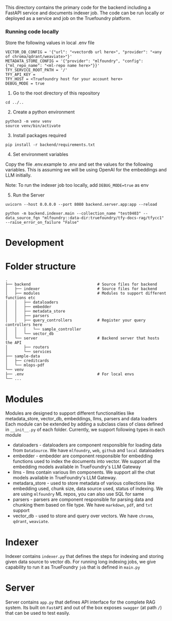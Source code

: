 This directory contains the primary code for the backend including a FastAPI service and documents indexer job. The code can be run locally or deployed as a service and job on the Truefoundry platform.

### Running code locally

Store the following values in local .env file

```
VECTOR_DB_CONFIG = '{"url": "<vectordb url here>", "provider": "<any of chroma/qdrant/weaviate>"}'
METADATA_STORE_CONFIG = '{"provider": "mlfoundry", "config": {"ml_repo_name": "<ml-repo name here>"}}'
TFY_SERVICE_ROOT_PATH = '/'
TFY_API_KEY =
TFY_HOST = <Truefoundry host for your account here>
DEBUG_MODE = true
```

1. Go to the root directory of this repository

```
cd ../..
```

2. Create a python environment

```
python3 -m venv venv
source venv/bin/activate
```

3. Install packages required

```
pip install -r backend/requirements.txt
```

4. Set environment variables

Copy the file .env.example to .env and set the values for the following variables. This is assuming we will be using OpenAI for the embeddings and LLM initially.

Note: To run the indexer job too locally, add `DEBUG_MODE=true` as env

5. Run the Server

```
uvicorn --host 0.0.0.0 --port 8080 backend.server.app:app --reload
```

```
python -m backend.indexer.main --collection_name "test0403" --data_source_fqn "mlfoundry::data-dir:truefoundry/tfy-docs-rag/tfycc1" --raise_error_on_failure "False"
```

# Development

# Folder structure

    .
    ├── backend                             # Source files for backend
    │   ├── indexer                         # Source files for backend
    │   ├── modules                         # Modules to support different functions etc
    │   │   ├── dataloaders
    │   │   ├── embedder
    │   │   ├── metadata_store
    │   │   ├── parsers
    │   │   ├── query_controllers           # Register your query controllers here
    │   │   │   └── sample_controller
    │   │   └── vector_db
    │   └── server                          # Backend server that hosts the API
    │       ├── routers
    │       └── services
    ├── sample-data
    │   ├── creditcards
    │   └── mlops-pdf
    └── venv
    ├── .env                                # For local envs
    └── ...

# Modules

Modules are designed to support different functionalities like metadata_store, vector_db, embeddings, llms, parsers and data loaders
Each module can be extended by adding a subclass class of class defined in `__init__.py` of each folder.
Currently, we support following types in each module

-   dataloaders - dataloaders are component responsible for loading data from `DataSource`. We have `mlfoundry`, `web`, `github` and `local` dataloaders
-   embedder - embedder are component responsible for embedding functions used to index the documents into vector. We support all the embedding models available in TrueFoundry's LLM Gateway
-   llms - llms contain various llm components. We support all the chat models available in TrueFoundry's LLM Gateway.
-   metadara_store - used to store metadata of various collections like embedding used, chunk size, data source used, status of indexing. We are using `mlfoundry` ML repos, you can also use SQL for same
-   parsers - parsers are component responsible for parsing data and chunking them based on file type. We have `markdown`, `pdf`, and `txt` support
-   vector_db - used to store and query over vectors. We have `chroma`, `qdrant`, `weaviate`.

# Indexer

Indexer contains `indexer.py` that defines the steps for indexing and storing given data source to vector db. For running long indexing jobs, we give capability to run it as TrueFoundry `job` that is defined in `main.py`

# Server

Server contains `app.py` that defines API interface for the complete RAG system. Its built on `FastAPI` and out of the box exposes `swagger` (at path `/`) that can be used to test easily.
